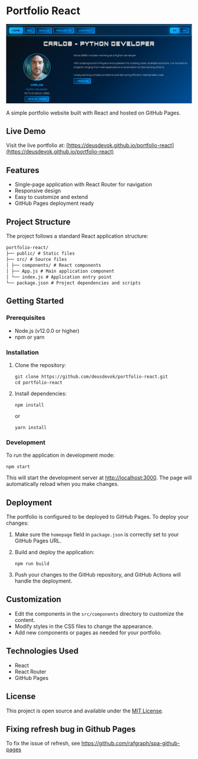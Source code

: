 # Portfolio React

![portfolio preview screenshot](portfolioimg.jpg "preview")

A simple portfolio website built with React and hosted on GitHub Pages.

## Live Demo

Visit the live portfolio at: [https://deusdevok.github.io/portfolio-react](https://deusdevok.github.io/portfolio-react)

## Features

- Single-page application with React Router for navigation
- Responsive design
- Easy to customize and extend
- GitHub Pages deployment ready

## Project Structure

The project follows a standard React application structure:

```
portfolio-react/
├── public/ # Static files
├── src/ # Source files
│ ├── components/ # React components
│ ├── App.js # Main application component
│ └── index.js # Application entry point
└── package.json # Project dependencies and scripts
```


## Getting Started

### Prerequisites

- Node.js (v12.0.0 or higher)
- npm or yarn

### Installation

1. Clone the repository:
   ```
   git clone https://github.com/deusdevok/portfolio-react.git
   cd portfolio-react
   ```

2. Install dependencies:
   ```
   npm install
   ```
   or
   ```
   yarn install
   ```

### Development

To run the application in development mode:

```
npm start
```


This will start the development server at [http://localhost:3000](http://localhost:3000). The page will automatically reload when you make changes.

## Deployment

The portfolio is configured to be deployed to GitHub Pages. To deploy your changes:

1. Make sure the `homepage` field in `package.json` is correctly set to your GitHub Pages URL.

2. Build and deploy the application:
   ```
   npm run build
   ```

3. Push your changes to the GitHub repository, and GitHub Actions will handle the deployment.

## Customization

- Edit the components in the `src/components` directory to customize the content.
- Modify styles in the CSS files to change the appearance.
- Add new components or pages as needed for your portfolio.

## Technologies Used

- React
- React Router
- GitHub Pages

## License

This project is open source and available under the [MIT License](LICENSE).

## Fixing refresh bug in Github Pages

To fix the issue of refresh, see https://github.com/rafgraph/spa-github-pages